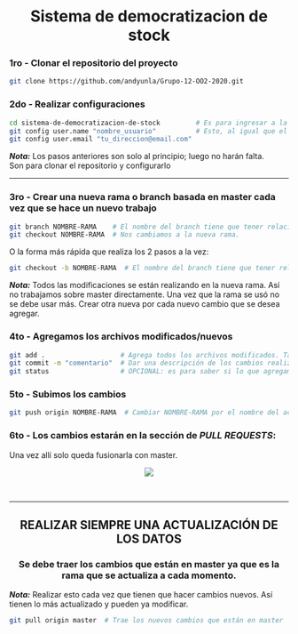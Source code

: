 <div align="center">
  <h1>Sistema de democratizacion de stock</h1>
</div>


### 1ro - Clonar el repositorio del proyecto
```bash
git clone https://github.com/andyunla/Grupo-12-OO2-2020.git
```

### 2do - Realizar configuraciones
```bash
cd sistema-de-democratizacion-de-stock         # Es para ingresar a la carpeta del proyecto descargada
git config user.name "nombre_usuario"          # Esto, al igual que el email, hacerlo una vez.
git config user.email "tu_direccion@email.com"
```
___Nota:___ Los pasos anteriores son solo al principio; luego no harán falta. <br>
Son para clonar el repositorio y configurarlo

<hr>

### 3ro - Crear una nueva rama o branch basada en master cada vez que se hace un nuevo trabajo
```bash
git branch NOMBRE-RAMA    # El nombre del branch tiene que tener relación a los que se hace. Ej: agregar-sql
git checkout NOMBRE-RAMA  # Nos cambiamos a la nueva rama.
```
O la forma más rápida que realiza los 2 pasos a la vez:
```bash
git checkout -b NOMBRE-RAMA  # El nombre del branch tiene que tener relación a los que se hace. Ej: agregar-sql
```
___Nota:___ Todos las modificaciones se están realizando en la nueva rama. Así no trabajamos sobre master directamente. Una vez que la rama se usó no se debe usar más. Crear otra nueva por cada nuevo cambio que se desea agregar.

### 4to - Agregamos los archivos modificados/nuevos
```bash
git add .                   # Agrega todos los archivos modificados. También puede ser: git add --all o git add *
git commit -m "comentario"  # Dar una descripción de los cambios realizados
git status                  # OPCIONAL: es para saber si lo que agregamos anteriormente están listos
```

### 5to - Subimos los cambios
```bash
git push origin NOMBRE-RAMA  # Cambiar NOMBRE-RAMA por el nombre del actual branch. Ej: git push origin agregar-sql
```

### 6to - Los cambios estarán en la sección de _PULL REQUESTS_:
Una vez allí solo queda fusionarla con master.

<div align="center">
	<img src="https://imgur.com/MepGlwJl.png" />	
</div>

<br><hr>
<div align="center">
  <h2>REALIZAR SIEMPRE UNA ACTUALIZACIÓN DE LOS DATOS</h1>
  <h3>Se debe traer los cambios que están en master ya que es la rama que se actualiza a cada momento.</h3>
</div>

___Nota:___ Realizar esto cada vez que tienen que hacer cambios nuevos. Así tienen lo más actualizado y pueden ya modificar.
```bash
git pull origin master  # Trae los nuevos cambios que están en master
```
